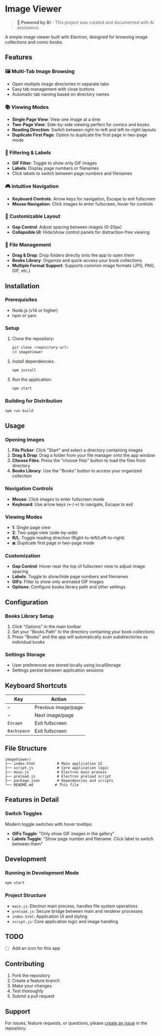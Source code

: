 # Image Viewer

> 🤖 **Powered by AI** - This project was created and documented with AI assistance.

A simple image viewer built with Electron, designed for browsing image collections and comic books.

## Features

### 🖼️ **Multi-Tab Image Browsing**
- Open multiple image directories in separate tabs
- Easy tab management with close buttons
- Automatic tab naming based on directory names

### 📚 **Viewing Modes**
- **Single Page View**: View one image at a time
- **Two-Page View**: Side-by-side viewing perfect for comics and books
- **Reading Direction**: Switch between right-to-left and left-to-right layouts
- **Duplicate First Page**: Option to duplicate the first page in two-page mode

### 🎯 **Filtering & Labels**
- **GIF Filter**: Toggle to show only GIF images
- **Labels**: Display page numbers or filenames
- Click labels to switch between page numbers and filenames

### 🎮 **Intuitive Navigation**
- **Keyboard Controls**: Arrow keys for navigation, Escape to exit fullscreen
- **Mouse Navigation**: Click images to enter fullscreen, hover for controls

### 🎨 **Customizable Layout**
- **Gap Control**: Adjust spacing between images (0-20px)
- **Collapsible UI**: Hide/show control panels for distraction-free viewing

### 📁 **File Management**
- **Drag & Drop**: Drop folders directly onto the app to open them
- **Books Library**: Organize and quick-access your book collections
- **Multiple Format Support**: Supports common image formats (JPG, PNG, GIF, etc.)

## Installation

### Prerequisites
- Node.js (v14 or higher)
- npm or yarn

### Setup
1. Clone the repository:
   ```bash
   git clone <repository-url>
   cd imageViewer
   ```

2. Install dependencies:
   ```bash
   npm install
   ```

3. Run the application:
   ```bash
   npm start
   ```

### Building for Distribution
```bash
npm run build
```

## Usage

### Opening Images
1. **File Picker**: Click "Start" and select a directory containing images
2. **Drag & Drop**: Drag a folder from your file manager onto the app window
3. **Choose Files**: Press the "choose files" button to load the files from directory
4. **Books Library**: Use the "Books" button to access your organized collection

### Navigation Controls
- **Mouse**: Click images to enter fullscreen mode
- **Keyboard**: Use arrow keys (←/→) to navigate, Escape to exit

### Viewing Modes
- **1**: Single page view
- **2**: Two-page view (side-by-side)
- **R/L**: Toggle reading direction (Right-to-left/Left-to-right)
- **⧇**: Duplicate first page in two-page mode

### Customization
- **Gap Control**: Hover near the top of fullscreen view to adjust image spacing
- **Labels**: Toggle to show/hide page numbers and filenames
- **GIFs**: Filter to show only animated GIF images
- **Options**: Configure books library path and other settings

## Configuration

### Books Library Setup
1. Click "Options" in the main toolbar
2. Set your "Books Path" to the directory containing your book collections
3. Press "Books" and the app will automatically scan subdirectories as individual books


### Settings Storage
- User preferences are stored locally using localStorage
- Settings persist between application sessions

## Keyboard Shortcuts

| Key | Action |
|-----|--------|
| `←` | Previous image/page |
| `→` | Next image/page |
| `Escape` | Exit fullscreen |
| `Backspace` | Exit fullscreen |

## File Structure

```
imageViewer/
├── index.html          # Main application UI
├── script.js           # Core application logic
├── main.js             # Electron main process
├── preload.js          # Electron preload script
├── package.json        # Dependencies and scripts
└── README.md          # This file
```

## Features in Detail

### Switch Toggles
Modern toggle switches with hover tooltips:
- **GIFs Toggle**: "Only show GIF images in the gallery"
- **Labels Toggle**: "Show page number and filename. Click label to switch between them"

## Development

### Running in Development Mode
```bash
npm start
```

### Project Structure
- `main.js`: Electron main process, handles file system operations
- `preload.js`: Secure bridge between main and renderer processes
- `index.html`: Application UI and styling
- `script.js`: Core application logic and image handling

## TODO

- [ ] Add an icon for this app

## Contributing

1. Fork the repository
2. Create a feature branch
3. Make your changes
4. Test thoroughly
5. Submit a pull request

## Support

For issues, feature requests, or questions, please [create an issue](link-to-issues) in the repository.

